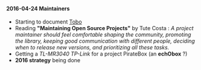 #### 2016-04-24 Maintainers

-   Starting to document [Tobo](/tobo/Readme.md)
-   Reading **"Maintaining Open Source Projects"** by Tute Costa : *A
    project maintainer should feel comfortable shaping the community,
    promoting the library, keeping good communication with different
    people, deciding when to release new versions, and prioritizing all
    these tasks.*
-   Getting a *TL-MR3040 TP-Link* for a project PirateBox (an
    **echObox** ?)
-   **2016 strategy** being done

####
